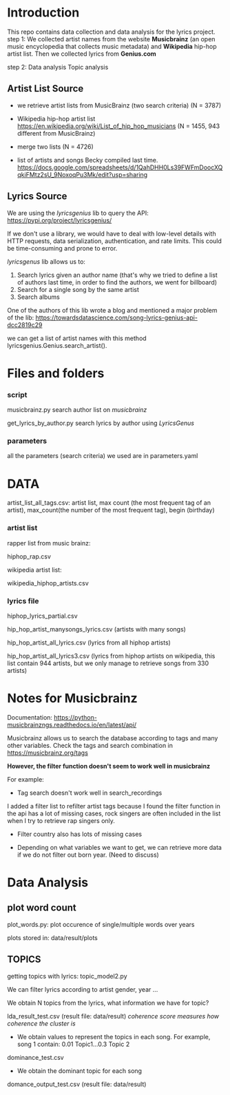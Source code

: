 # Introduction

This repo contains data collection and data analysis for the lyrics project.
step 1: We collected artist names from the website **Musicbrainz** (an open music encyclopedia that collects music metadata) and **Wikipedia** hip-hop artist list. Then we collected lyrics from **Genius.com**

step 2: Data analysis
Topic analysis

## Artist List Source

* we retrieve artist lists from MusicBrainz (two search criteria) (N = 3787)

* Wikipedia hip-hop artist list https://en.wikipedia.org/wiki/List_of_hip_hop_musicians  (N = 1455, 943 different from MusicBrainz)

* merge two lists (N = 4726)

* list of artists and songs Becky compiled last time.
https://docs.google.com/spreadsheets/d/1QahDHH0Ls39FWFmDoocXQqkiFMtz2sU_9NoxoqPu3Mk/edit?usp=sharing

## Lyrics Source

We are using the *lyricsgenius* lib to query the API: https://pypi.org/project/lyricsgenius/

If we don't use a library, we would have to deal with low-level details with HTTP requests, data serialization, authentication, and rate limits. This could be time-consuming and prone to error. 

*lyricsgenus* lib allows us to:

1. Search lyrics given an author name (that's why we tried to define a list of authors last time, in order to find the authors, we went for billboard)
2. Search for a single song by the same artist
3. Search albums

One of the authors of this lib wrote a blog and mentioned a major problem of the lib:
https://towardsdatascience.com/song-lyrics-genius-api-dcc2819c29

we can get a list of artist names with this method lyricsgenius.Genius.search_artist(). 

# Files and folders

### script
musicbrainz.py search author list on *musicbrainz*

get_lyrics_by_author.py search lyrics by author using *LyricsGenus*

### parameters

all the parameters (search criteria) we used are in parameters.yaml

# DATA 

artist_list_all_tags.csv: artist list, max count (the most frequent tag of an artist), max_count(the number of the most frequent tag), begin (birthday)

### artist list 

rapper list from music brainz:

hiphop_rap.csv

wikipedia artist list:

wikipedia_hiphop_artists.csv


### lyrics file
hiphop_lyrics_partial.csv

hip_hop_artist_manysongs_lyrics.csv  (artists with many songs)

hip_hop_artist_all_lyrics.csv  (lyrics from all hiphop artists)

hip_hop_artist_all_lyrics3.csv (lyrics from hiphop artists on wikipedia, this list contain 944 artists, but we only manage to retrieve songs from 330 artists)


# Notes for Musicbrainz

Documentation: https://python-musicbrainzngs.readthedocs.io/en/latest/api/

Musicbrainz allows us to search the database according to tags and many other variables. Check the tags and search combination in https://musicbrainz.org/tags

**However, the filter function doesn't seem to work well in musicbrainz**

For example:

* Tag search doesn't work well in search_recordings

I added a filter list to refilter artist tags because I found the filter function in the api has a lot of missing cases, rock singers are often included in the list when I try to retrieve rap singers only.

* Filter country also has lots of missing cases

* Depending on what variables we want to get, we can retrieve more data if we do not filter out born year. (Need to discuss)


# Data Analysis 

## plot word count

plot_words.py: plot occurence of single/multiple words over years

plots stored in: data/result/plots

## TOPICS

getting topics with lyrics: topic_model2.py

We can filter lyrics according to artist gender, year ...

We obtain N topics from the lyrics, what information we have for topic?

lda_result_test.csv (result file: data/result) *coherence score measures how coherence the cluster is*

* We obtain values to represent the topics in each song. For example, song 1 contain: 0.01 Topic1...0.3 Topic 2

dominance_test.csv

* We obtain the dominant topic for each song

domance_output_test.csv   (result file: data/result)













